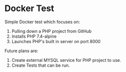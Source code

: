 # Docker Test

Simple Docker test which focuses on:

1. Pulling down a PHP project from GitHub
2. Installs PHP 7.4-alpine
3. Launches PHP's built in server on port 8000

Future plans are:
1. Create external MYSQL service for PHP project to use.
2. Create Tests that can be run.